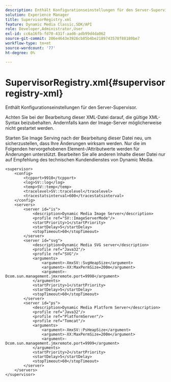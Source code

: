 ```yaml
---
description: Enthält Konfigurationseinstellungen für den Server-Supervisor.
solution: Experience Manager
title: SupervisorRegistry.xml
feature: Dynamic Media Classic,SDK/API
role: Developer,Administrator,User
exl-id: cc6a16fb-fd70-431f-aad6-adb99d4da062
source-git-commit: 206e4643e3926cb85b4be2189743578f88180be7
workflow-type: tm+mt
source-wordcount: '77'
ht-degree: 0%

---
```


# SupervisorRegistry.xml{#supervisorregistry-xml}

Enthält Konfigurationseinstellungen für den Server-Supervisor.

Achten Sie bei der Bearbeitung dieser XML-Datei darauf, die gültige XML-Syntax beizubehalten. Andernfalls kann der Image-Server möglicherweise nicht gestartet werden.

Starten Sie Image Serving nach der Bearbeitung dieser Datei neu, um sicherzustellen, dass Ihre Änderungen wirksam werden. Nur die im Folgenden hervorgehobenen Element-/Attributwerte werden für Änderungen unterstützt. Bearbeiten Sie alle anderen Inhalte dieser Datei nur auf Empfehlung des technischen Kundendienstes von Dynamic Media.

```
<supervisor>
    <config>
        <tcpport>9910</tcpport>
        <log>SV::log</log>
        <temp>SV::temp</temp>
        <tracelevel>SV::tracelevel</tracelevel>
        <tracestatsinterval>600</tracestatsinterval>
    </config>
    <servers>
        <server id="is">
            <description>Dynamic Media Image Server</description>
            <profile ref="SV::ImageServerMode"/>
            <startPriority>1</startPriority>
            <startDelay>5</startDelay>
            <stopTimeout>60</stopTimeout>
        </server>
        <server id="svg">
            <description>Dynamic Media SVG server</description>
            <profile ref="Java32"/>
            <profile ref="SVG"/>
            <arguments>
                <argument>-XmxSV::SvgHeapSize</argument>
                <argument>-XX:MaxPermSize=200m</argument>
                <argument>-Dcom.sun.management.jmxremote.port=9998</argument>
            </arguments>
            <startPriority>1</startPriority>
            <startDelay>5</startDelay>
            <stopTimeout>60</stopTimeout>
        </server>
        <server id="ps">
            <description>Dynamic Media Platform Server</description>
            <profile ref="Java32"/>
            <profile ref="PlatformServer"/>
            <profile ref="Tomcat"/>
            <arguments>
                <argument>-XmxSV::PsHeapSize</argument>
                <argument>-XX:MaxPermSize=200m</argument>
                <argument>-Dcom.sun.management.jmxremote.port=9999</argument>
            </arguments>
            <startPriority>2</startPriority>
            <startDelay>5</startDelay>
            <stopTimeout>60</stopTimeout>
        </server>
    </servers>
</supervisor>
```
